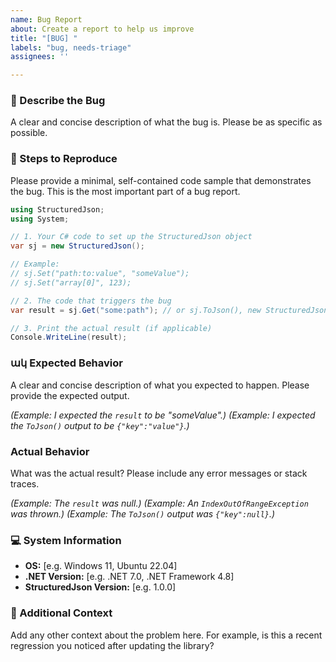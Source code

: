 ```yaml
---
name: Bug Report
about: Create a report to help us improve
title: "[BUG] "
labels: "bug, needs-triage"
assignees: ''

---
```


### 🐞 Describe the Bug
A clear and concise description of what the bug is. Please be as specific as possible.

### 👣 Steps to Reproduce
Please provide a minimal, self-contained code sample that demonstrates the bug. This is the most important part of a bug report.

```csharp
using StructuredJson;
using System;

// 1. Your C# code to set up the StructuredJson object
var sj = new StructuredJson();

// Example:
// sj.Set("path:to:value", "someValue");
// sj.Set("array[0]", 123);

// 2. The code that triggers the bug
var result = sj.Get("some:path"); // or sj.ToJson(), new StructuredJson(jsonString), etc.

// 3. Print the actual result (if applicable)
Console.WriteLine(result);
```

### ակ Expected Behavior
A clear and concise description of what you expected to happen. Please provide the expected output.

*(Example: I expected the `result` to be "someValue".)*
*(Example: I expected the `ToJson()` output to be `{"key":"value"}`.)*

###  Actual Behavior
What was the actual result? Please include any error messages or stack traces.

*(Example: The `result` was null.)*
*(Example: An `IndexOutOfRangeException` was thrown.)*
*(Example: The `ToJson()` output was `{"key":null}`.)*

### 💻 System Information
- **OS:** [e.g. Windows 11, Ubuntu 22.04]
- **.NET Version:** [e.g. .NET 7.0, .NET Framework 4.8]
- **StructuredJson Version:** [e.g. 1.0.0]

### 📖 Additional Context
Add any other context about the problem here. For example, is this a recent regression you noticed after updating the library? 